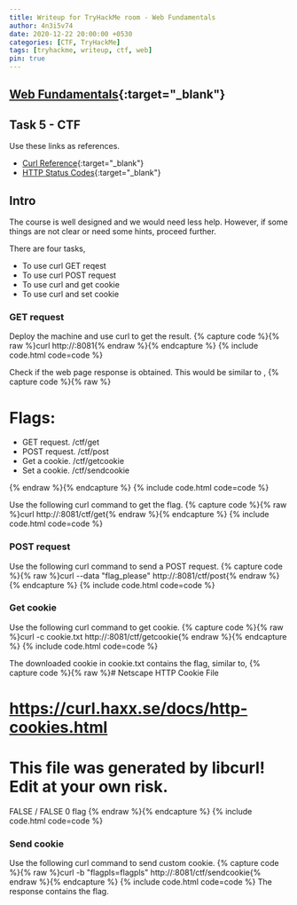 ```yaml
---
title: Writeup for TryHackMe room - Web Fundamentals
author: 4n3i5v74
date: 2020-12-22 20:00:00 +0530
categories: [CTF, TryHackMe]
tags: [tryhackme, writeup, ctf, web]
pin: true
---
```



## [Web Fundamentals](https://tryhackme.com/room/webfundamentals){:target="_blank"}


## Task 5 - CTF

Use these links as references.
- [Curl Reference](https://catonmat.net/cookbooks/curl){:target="_blank"}
- [HTTP Status Codes](https://developer.mozilla.org/en-US/docs/Web/HTTP/Status){:target="_blank"}


## Intro

The course is well designed and we would need less help. However, if some things are not clear or need some hints, proceed further.

There are four tasks,
- To use curl GET reqest
- To use curl POST request
- To use curl and get cookie
- To use curl and set cookie


### GET request

Deploy the machine and use curl to get the result.
{% capture code %}{% raw %}curl http://<ip>:8081{% endraw %}{% endcapture %} {% include code.html code=code %}

Check if the web page response is obtained. This would be similar to ,
{% capture code %}{% raw %}<!DOCTYPE html>
<html>
<head>
    <meta charset="utf-8">
    <meta http-equiv="X-UA-Compatible" content="IE=edge">
    <title>Page Title</title>
    <meta name="viewport" content="width=device-width, initial-scale=1">
    <link rel="stylesheet" type="text/css" media="screen" href="main.css">
    <script src="main.js"></script>
</head>
<body>
    <h1>Flags:</h1>
    <ul>
        <li>GET request. /ctf/get</li>
        <li>POST request. /ctf/post</li>
        <li>Get a cookie. /ctf/getcookie</li>
        <li>Set a cookie. /ctf/sendcookie</li>
    </ul>
</body>
</html>{% endraw %}{% endcapture %} {% include code.html code=code %}

Use the following curl command to get the flag.
{% capture code %}{% raw %}curl http://<ip>:8081/ctf/get{% endraw %}{% endcapture %} {% include code.html code=code %}


### POST request

Use the following curl command to send a POST request.
{% capture code %}{% raw %}curl --data "flag_please" http://<ip>:8081/ctf/post{% endraw %}{% endcapture %} {% include code.html code=code %}


### Get cookie

Use the following curl command to get cookie.
{% capture code %}{% raw %}curl -c cookie.txt http://<ip>:8081/ctf/getcookie{% endraw %}{% endcapture %} {% include code.html code=code %}

The downloaded cookie in cookie.txt contains the flag, similar to,
{% capture code %}{% raw %}# Netscape HTTP Cookie File
# https://curl.haxx.se/docs/http-cookies.html
# This file was generated by libcurl! Edit at your own risk.
<ip>     FALSE   /       FALSE   0       flag    <flag>{% endraw %}{% endcapture %} {% include code.html code=code %}


### Send cookie

Use the following curl command to send custom cookie.
{% capture code %}{% raw %}curl -b "flagpls=flagpls" http://<ip>:8081/ctf/sendcookie{% endraw %}{% endcapture %} {% include code.html code=code %}
The response contains the flag.

